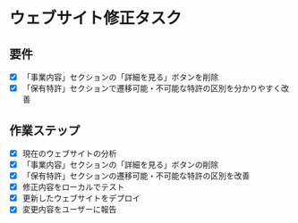 # ウェブサイト修正タスク

## 要件
- [x] 「事業内容」セクションの「詳細を見る」ボタンを削除
- [x] 「保有特許」セクションで遷移可能・不可能な特許の区別を分かりやすく改善

## 作業ステップ
- [x] 現在のウェブサイトの分析
- [x] 「事業内容」セクションの「詳細を見る」ボタンの削除
- [x] 「保有特許」セクションの遷移可能・不可能な特許の区別を改善
- [x] 修正内容をローカルでテスト
- [x] 更新したウェブサイトをデプロイ
- [x] 変更内容をユーザーに報告
